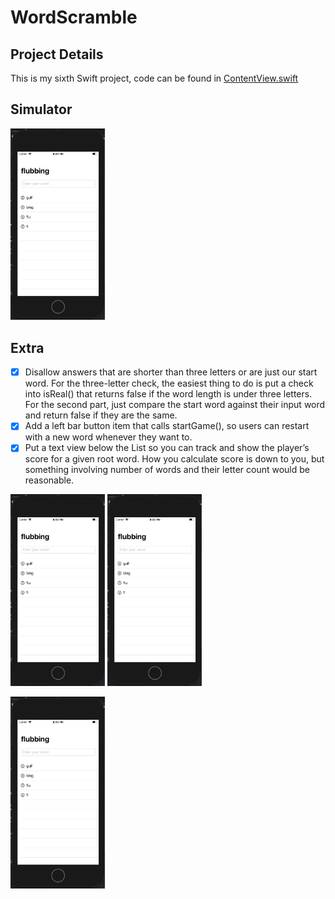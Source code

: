 # WordScramble

## Project Details
This is my sixth Swift project, code can be found in [ContentView.swift](https://github.com/KristinnGodfrey/WordScramble/blob/master/WordScramble/ContentView.swift)
                                                                        

## Simulator
<p align="left">
  <img src="/p1.png" width="30%" /> 
</p>

## Extra
- [x] Disallow answers that are shorter than three letters or are just our start word. For the three-letter check, the easiest thing to do is put a check into isReal() that returns false if the word length is under three letters. For the second part, just compare the start word against their input word and return false if they are the same. 
- [x] Add a left bar button item that calls startGame(), so users can restart with a new word whenever they want to.
- [x] Put a text view below the List so you can track and show the player’s score for a given root word. How you calculate score is down to you, but something involving number of words and their letter count would be reasonable.

<p align="left">
  <img src="/p1.png" width="30%" /> 
  <img src="/p1.png" width="30%" /> 
</p>

<p align="left">
  <img src="/p1.png" width="30%" /> 
</p>


